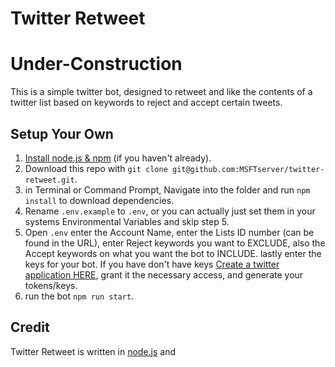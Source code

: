 # Twitter Retweet
# Under-Construction
This is a simple twitter bot, designed to retweet and like the contents of a twitter list based on keywords to reject and accept certain tweets. 


## Setup Your Own
1. [Install node.js & npm](http://nodejs.org/download/) (if you haven't already).
2. Download this repo with `git clone git@github.com:MSFTserver/twitter-retweet.git`.
3. in Terminal or Command Prompt, Navigate into the folder and run `npm install` to download dependencies.
4. Rename `.env.example` to `.env`, or you can actually just set them in your systems Environmental Variables and skip step 5.
5. Open `.env` enter the Account Name, enter the Lists ID number (can be found in the URL), enter Reject keywords you want to EXCLUDE, also the
Accept keywords on what you want the bot to INCLUDE. lastly enter the keys for your bot. If you have don't have keys [Create a twitter application HERE](https://apps.twitter.com/app/new), grant it the necessary access, and generate your tokens/keys.
6. run the bot `npm run start`.

## Credit
Twitter Retweet is written in [node.js](http://nodejs.org/) and
